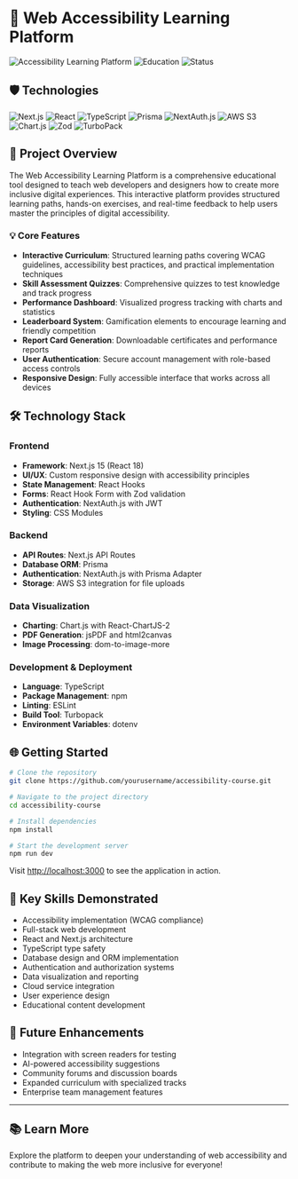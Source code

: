 # 🌟 Web Accessibility Learning Platform

![Accessibility Learning Platform](https://img.shields.io/badge/Focus-Web%20Accessibility-blue)
![Education](https://img.shields.io/badge/Category-Educational%20Platform-green)
![Status](https://img.shields.io/badge/Status-Active-brightgreen)

## 🛡️ Technologies

![Next.js](https://img.shields.io/badge/Next.js-15.0.3-000000?style=flat&logo=next.js&logoColor=white)
![React](https://img.shields.io/badge/React-18.2.0-61DAFB?style=flat&logo=react&logoColor=61DAFB)
![TypeScript](https://img.shields.io/badge/TypeScript-5.0-3178C6?style=flat&logo=typescript&logoColor=white)
![Prisma](https://img.shields.io/badge/Prisma-6.5.0-2D3748?style=flat&logo=prisma&logoColor=white)
![NextAuth.js](https://img.shields.io/badge/NextAuth.js-5.0-000000?style=flat&logo=auth0&logoColor=white)
![AWS S3](https://img.shields.io/badge/AWS_S3-Storage-569A31?style=flat&logo=amazon-aws&logoColor=white)
![Chart.js](https://img.shields.io/badge/Chart.js-4.4.8-FF6384?style=flat&logo=chart.js&logoColor=white)
![Zod](https://img.shields.io/badge/Zod-Validation-3068B7?style=flat&logo=zod&logoColor=white)
![TurboPack](https://img.shields.io/badge/TurboPack-Build_Tool-000000?style=flat&logo=vercel&logoColor=white)

## 🚀 Project Overview

The Web Accessibility Learning Platform is a comprehensive educational tool designed to teach web developers and designers how to create more inclusive digital experiences. This interactive platform provides structured learning paths, hands-on exercises, and real-time feedback to help users master the principles of digital accessibility.

### 💡 Core Features

- **Interactive Curriculum**: Structured learning paths covering WCAG guidelines, accessibility best practices, and practical implementation techniques
- **Skill Assessment Quizzes**: Comprehensive quizzes to test knowledge and track progress
- **Performance Dashboard**: Visualized progress tracking with charts and statistics
- **Leaderboard System**: Gamification elements to encourage learning and friendly competition
- **Report Card Generation**: Downloadable certificates and performance reports
- **User Authentication**: Secure account management with role-based access controls
- **Responsive Design**: Fully accessible interface that works across all devices

## 🛠️ Technology Stack

### Frontend
- **Framework**: Next.js 15 (React 18)
- **UI/UX**: Custom responsive design with accessibility principles
- **State Management**: React Hooks
- **Forms**: React Hook Form with Zod validation
- **Authentication**: NextAuth.js with JWT
- **Styling**: CSS Modules

### Backend
- **API Routes**: Next.js API Routes
- **Database ORM**: Prisma
- **Authentication**: NextAuth.js with Prisma Adapter
- **Storage**: AWS S3 integration for file uploads

### Data Visualization
- **Charting**: Chart.js with React-ChartJS-2
- **PDF Generation**: jsPDF and html2canvas
- **Image Processing**: dom-to-image-more

### Development & Deployment
- **Language**: TypeScript
- **Package Management**: npm
- **Linting**: ESLint
- **Build Tool**: Turbopack
- **Environment Variables**: dotenv

## 🌐 Getting Started

```bash
# Clone the repository
git clone https://github.com/yourusername/accessibility-course.git

# Navigate to the project directory
cd accessibility-course

# Install dependencies
npm install

# Start the development server
npm run dev
```

Visit [http://localhost:3000](http://localhost:3000) to see the application in action.

## 🧠 Key Skills Demonstrated

- Accessibility implementation (WCAG compliance)
- Full-stack web development
- React and Next.js architecture
- TypeScript type safety
- Database design and ORM implementation
- Authentication and authorization systems
- Data visualization and reporting
- Cloud service integration
- User experience design
- Educational content development

## 🔮 Future Enhancements

- Integration with screen readers for testing
- AI-powered accessibility suggestions
- Community forums and discussion boards
- Expanded curriculum with specialized tracks
- Enterprise team management features

---

## 📚 Learn More

Explore the platform to deepen your understanding of web accessibility and contribute to making the web more inclusive for everyone!
